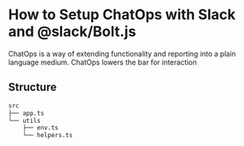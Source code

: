 # How to Setup ChatOps with Slack and @slack/Bolt.js

ChatOps is a way of extending functionality and reporting into a plain language medium. ChatOps lowers the bar for interaction

## Structure

```bash
src
├── app.ts
└── utils
    ├── env.ts
    └── helpers.ts


```
